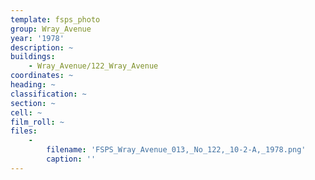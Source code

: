 ```yaml
---
template: fsps_photo
group: Wray_Avenue
year: '1978'
description: ~
buildings:
    - Wray_Avenue/122_Wray_Avenue
coordinates: ~
heading: ~
classification: ~
section: ~
cell: ~
film_roll: ~
files:
    -
        filename: 'FSPS_Wray_Avenue_013,_No_122,_10-2-A,_1978.png'
        caption: ''
---
```

